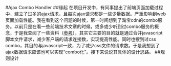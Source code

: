 #Ajax Combo Handler
##缘起
在项目开发中，有同事提出了前端页面加载过程中，建立了过多的ajax请求，且每次ajax请求都是一些少量数据。严重影响到web页面加载性能。我在看到这个问题的时候，第一时间想到了淘宝cdn的combo服务。以前只是在看一些前端技术文章的时候，或多或少听到过combo服务的概念，于是我查阅了一些资料（[参考](http://yuiblog.com/blog/2008/07/16/combohandler/)），其实它主要的目的就是通过合并javascript脚本文件请求，减少客户端的请求连接数，实现提高性能。同时也搜到过css combo，其目的与javascript一致，为了减少css文件的请求数。于是我想到了ajax数据请求应该也可以实现“combo化”。接下来说说其具体的设计思路。
##规则设计